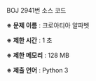 BOJ 2941번 소스 코드

<b>※ 문제 이름</b> : 크로아티아 알파벳

<b>※ 제한 시간</b> : 1 초

<b>※ 제한 메모리</b> : 128 MB

<b>※ 제출 언어</b> : Python 3
